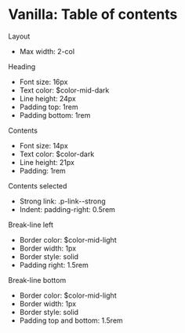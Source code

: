 # Vanilla: Table of contents

Layout
- Max width: 2-col

Heading
- Font size: 16px 
- Text color: $color-mid-dark
- Line height: 24px
- Padding top: 1rem
- Padding bottom: 1rem


Contents
- Font size: 14px 
- Text color: $color-dark
- Line height: 21px
- Padding: 1rem

Contents selected
- Strong link: .p-link--strong
- Indent: padding-right: 0.5rem


Break-line left
- Border color: $color-mid-light
- Border width: 1px
- Border style: solid
- Padding right: 1.5rem


Break-line bottom
- Border color: $color-mid-light
- Border width: 1px
- Border style: solid
- Padding top and bottom: 1.5rem
